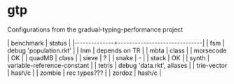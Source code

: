 gtp
===

Configurations from the gradual-typing-performance project

| benchmark    | status                       |
|--------------+------------------------------|
| fsm          | debug 'population.rkt'       |
| lnm          | depends on TR                |
| mbta         | class                        |
| morsecode    | OK                           |
| quadMB       | class                        |
| sieve        | ?                            |
| snake        | -                            |
| stack        | OK                           |
| synth        | variable-reference-constant  |
| tetris       | debug 'data.rkt', aliases    |
| trie-vector  | hash/c                       |
| zombie       | rec types???                 |
| zordoz       | hash/c                       |
